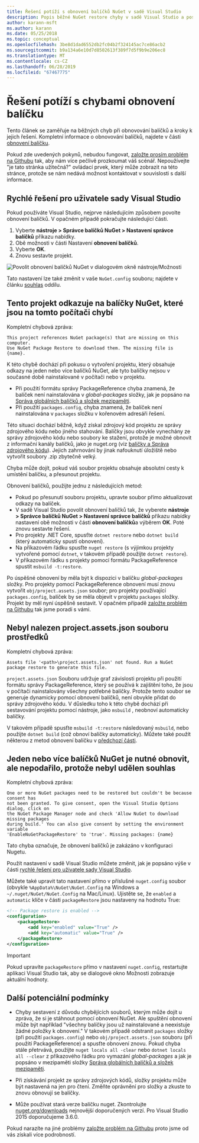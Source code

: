 ```yaml
---
title: Řešení potíží s obnovení balíčků NuGet v sadě Visual Studio
description: Popis běžné NuGet restore chyby v sadě Visual Studio a postupy jejich řešení.
author: karann-msft
ms.author: karann
ms.date: 05/25/2018
ms.topic: conceptual
ms.openlocfilehash: 3be8d1dad6552db2fc04b2f324145ac7ce86acb2
ms.sourcegitcommit: b9a134a6e10d7d8502613f389f7d5f9b9e206ec8
ms.translationtype: MT
ms.contentlocale: cs-CZ
ms.lasthandoff: 06/28/2019
ms.locfileid: "67467775"
---
```

# <a name="troubleshooting-package-restore-errors"></a>Řešení potíží s chybami obnovení balíčku

Tento článek se zaměřuje na běžných chyb při obnovování balíčků a kroky k jejich řešení. Kompletní informace o obnovování balíčků, najdete v části [obnovení balíčku](../consume-packages/package-restore.md#enable-and-disable-package-restore).

Pokud zde uvedených pokynů, nebudou fungovat, [založte prosím problém na Githubu](https://github.com/NuGet/docs.microsoft.com-nuget/issues) tak, aby nám více pečlivě prozkoumat váš scénář. Nepoužívejte "je tato stránka užitečná?" ovládací prvek, který může zobrazit na této stránce, protože se nám nedává možnost kontaktovat v souvislosti s další informace.

## <a name="quick-solution-for-visual-studio-users"></a>Rychlé řešení pro uživatele sady Visual Studio

Pokud používáte Visual Studio, nejprve následujícím způsobem povolte obnovení balíčků. V opačném případě pokračujte následující části.

1. Vyberte **nástroje > Správce balíčků NuGet > Nastavení správce balíčků** příkazu nabídky.
1. Obě možnosti v části Nastavení **obnovení balíčků**.
1. Vyberte **OK**.
1. Znovu sestavte projekt.

![Povolit obnovení balíčků NuGet v dialogovém okně nástroje/Možnosti](../consume-packages/media/restore-01-autorestoreoptions.png)

Tato nastavení lze také změnit v vaše `NuGet.config` souboru; najdete v článku [souhlas](#consent) oddílu.

<a name="missing"></a>

## <a name="this-project-references-nuget-packages-that-are-missing-on-this-computer"></a>Tento projekt odkazuje na balíčky NuGet, které jsou na tomto počítači chybí

Kompletní chybová zpráva:

```output
This project references NuGet package(s) that are missing on this computer.
Use NuGet Package Restore to download them. The missing file is {name}.
```

K této chybě dochází při pokusu o vytvoření projektu, který obsahuje odkazy na jeden nebo více balíčků NuGet, ale tyto balíčky nejsou v současné době nainstalované v počítači nebo v projektu.

- Při použití formátu správy PackageReference chyba znamená, že balíček není nainstalována v *global-packages* složky, jak je popsáno na [Správa globálních balíčků a složek mezipaměti](managing-the-global-packages-and-cache-folders.md).
- Při použití `packages.config`, chyba znamená, že balíček není nainstalována v `packages` složku v kořenovém adresáři řešení.

Této situaci dochází běžně, když získal zdrojový kód projektu ze správy zdrojového kódu nebo jiného stahování. Balíčky jsou obvykle vynechány ze správy zdrojového kódu nebo soubory ke stažení, protože je možné obnovit z informační kanály balíčků, jako je nuget.org (viz [balíčky a Správa zdrojového kódu](Packages-and-Source-Control.md)). Jejich zahrnování by jinak nafouknutí úložiště nebo vytvořit soubory .zip zbytečně velký.

Chyba může dojít, pokud váš soubor projektu obsahuje absolutní cesty k umístění balíčku, a přesunout projektu.

Obnovení balíčků, použijte jednu z následujících metod:

- Pokud po přesunutí souboru projektu, upravte soubor přímo aktualizovat odkazy na balíček.
- V sadě Visual Studio povolit obnovení balíčků tak, že vyberete **nástroje > Správce balíčků NuGet > Nastavení správce balíčků** příkazu nabídky nastavení obě možnosti v části **obnovení balíčků**a výběrem  **OK**. Poté znovu sestavte řešení.
- Pro projekty .NET Core, spusťte `dotnet restore` nebo `dotnet build` (který automaticky spustí obnovení).
- Na příkazovém řádku spusťte `nuget restore` (s výjimkou projekty vytvořené pomocí `dotnet`, v takovém případě použijte `dotnet restore`).
- V příkazovém řádku s projekty pomocí formátu PackageReference spustit `msbuild -t:restore`.

Po úspěšné obnovení by měla být k dispozici v balíčku *global-packages* složky. Pro projekty pomocí PackageReference obnovení musí znovu vytvořit `obj/project.assets.json` soubor; pro projekty používající `packages.config`, balíček by se měla objevit v projektu `packages` složky. Projekt by měl nyní úspěšně sestavit. V opačném případě [založte problém na Githubu](https://github.com/NuGet/docs.microsoft.com-nuget/issues) tak jsme poradí s vámi.

<a name="assets"></a>

## <a name="assets-file-projectassetsjson-not-found"></a>Nebyl nalezen project.assets.json souboru prostředků

Kompletní chybová zpráva:

```output
Assets file '<path>\project.assets.json' not found. Run a NuGet package restore to generate this file.
```

`project.assets.json` Souboru udržuje graf závislosti projektu při použití formátu správy PackageReference, který se používá k zajištění toho, že jsou v počítači nainstalovány všechny potřebné balíčky. Protože tento soubor se generuje dynamicky pomocí obnovení balíčků, není obvykle přidat do správy zdrojového kódu. V důsledku toho k této chybě dochází při sestavování projektu pomocí nástroje, jako `msbuild` , neobnoví automaticky balíčky.

V takovém případě spusťte `msbuild -t:restore` následovaný `msbuild`, nebo použijte `dotnet build` (což obnoví balíčky automaticky). Můžete také použít některou z metod obnovení balíčku v [předchozí části](#missing).

<a name="consent"></a>

## <a name="one-or-more-nuget-packages-need-to-be-restored-but-couldnt-be-because-consent-has-not-been-granted"></a>Jeden nebo více balíčků NuGet je nutné obnovit, ale nepodařilo, protože nebyl udělen souhlas

Kompletní chybová zpráva:

```output
One or more NuGet packages need to be restored but couldn't be because consent has
not been granted. To give consent, open the Visual Studio Options dialog, click on
the NuGet Package Manager node and check 'Allow NuGet to download missing packages
during build.' You can also give consent by setting the environment variable
'EnableNuGetPackageRestore' to 'true'. Missing packages: {name}
```

Tato chyba označuje, že obnovení balíčků je zakázáno v konfiguraci Nugetu.

Použít nastavení v sadě Visual Studio můžete změnit, jak je popsáno výše v části [rychlé řešení pro uživatele sady Visual Studio](#quick-solution-for-visual-studio-users).

Můžete také upravit tato nastavení přímo v příslušné `nuget.config` soubor (obvykle `%AppData%\NuGet\NuGet.Config` na Windows a `~/.nuget/NuGet/NuGet.Config` na Mac/Linux). Ujistěte se, že `enabled` a `automatic` klíče v části `packageRestore` jsou nastaveny na hodnotu True:

```xml
<!-- Package restore is enabled -->
<configuration>
    <packageRestore>
        <add key="enabled" value="True" />
        <add key="automatic" value="True" />
    </packageRestore>
</configuration>
```

> [!Important]
> Pokud upravíte `packageRestore` přímo v nastavení `nuget.config`, restartujte aplikaci Visual Studio tak, aby se dialogové okno Možnosti zobrazuje aktuální hodnoty.

## <a name="other-potential-conditions"></a>Další potenciální podmínky

- Chyby sestavení z důvodu chybějících souborů, kterým může dojít u zpráva, že si je stáhnout pomocí obnovení NuGet. Ale spuštění obnovení může být například "všechny balíčky jsou už nainstalované a neexistuje žádné položky k obnovení." V takovém případě odstranit `packages` složky (při použití `packages.config`) nebo `obj/project.assets.json` souboru (při použití PackageReference) a spusťte obnovení znovu. Pokud chyba stále přetrvává, použijte `nuget locals all -clear` nebo `dotnet locals all --clear` z příkazového řádku pro vymazání *global-packages* a jak je popsáno v mezipaměti složky [Správa globálních balíčků a složek mezipaměti](managing-the-global-packages-and-cache-folders.md).

- Při získávání projekt ze správy zdrojových kódů, složky projektu může být nastavená na jen pro čtení. Změňte oprávnění pro složky a zkuste to znovu obnovují se balíčky.

- Může používat stará verze balíčku nuget. Zkontrolujte [nuget.org/downloads](https://www.nuget.org/downloads) nejnovější doporučených verzí. Pro Visual Studio 2015 doporučujeme 3.6.0.

Pokud narazíte na jiné problémy [založte problém na Githubu](https://github.com/NuGet/docs.microsoft.com-nuget/issues) proto jsme od vás získali více podrobností.
